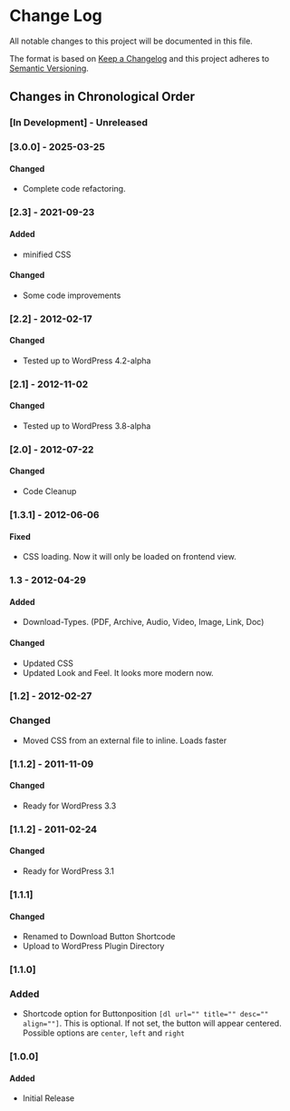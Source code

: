 # Change Log

All notable changes to this project will be documented in this file.

The format is based on [Keep a Changelog](http://keepachangelog.com/)
and this project adheres to [Semantic Versioning](http://semver.org/).

<!--
GitHub MD Syntax:
https://docs.github.com/en/get-started/writing-on-github/getting-started-with-writing-and-formatting-on-github/basic-writing-and-formatting-syntax

Highlighting:
https://docs.github.com/assets/cb-41128/mw-1440/images/help/writing/alerts-rendered.webp

> [!NOTE]
> Highlights information that users should take into account, even when skimming.

> [!IMPORTANT]
> Crucial information necessary for users to succeed.

> [!WARNING]
> Critical content demanding immediate user attention due to potential risks.
-->

## Changes in Chronological Order

### [In Development] - Unreleased

<!--
Section Order:

#### Added
#### Fixed
#### Changed
#### Deprecated
#### Removed
#### Security
-->

### [3.0.0] - 2025-03-25

#### Changed

- Complete code refactoring.

### [2.3] - 2021-09-23

#### Added

- minified CSS

#### Changed

- Some code improvements

### [2.2] - 2012-02-17

#### Changed

- Tested up to WordPress 4.2-alpha

### [2.1] - 2012-11-02

#### Changed

- Tested up to WordPress 3.8-alpha

### [2.0] - 2012-07-22

#### Changed

- Code Cleanup

### [1.3.1] - 2012-06-06

#### Fixed

- CSS loading. Now it will only be loaded on frontend view.

### 1.3 - 2012-04-29

#### Added

- Download-Types. (PDF, Archive, Audio, Video, Image, Link, Doc)

#### Changed

- Updated CSS
- Updated Look and Feel. It looks more modern now.

### [1.2] - 2012-02-27

### Changed

- Moved CSS from an external file to inline. Loads faster

### [1.1.2] - 2011-11-09

#### Changed

- Ready for WordPress 3.3

### [1.1.2] - 2011-02-24

#### Changed

- Ready for WordPress 3.1

### [1.1.1]

#### Changed

- Renamed to Download Button Shortcode
- Upload to WordPress Plugin Directory

### [1.1.0]

### Added

- Shortcode option for Buttonposition `[dl url="" title="" desc="" align=""]`. This
  is optional. If not set, the button will appear centered. Possible options are
  `center`, `left` and `right`

### [1.0.0]

#### Added

- Initial Release
